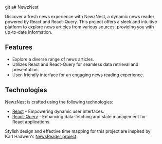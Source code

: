git a# NewzNest

Discover a fresh news experience with NewzNest, a dynamic news reader powered by React and React-Query. This project offers a sleek and intuitive platform to explore news articles from various sources, providing you with up-to-date information.

## Features

- Explore a diverse range of news articles.
- Utilizes React and React-Query for seamless data retrieval and presentation.
- User-friendly interface for an engaging news reading experience.

## Technologies

NewzNest is crafted using the following technologies:

- [React](https://reactjs.org) - Empowering dynamic user interfaces.
- [React-Query](https://tanstack.com/query/v4) - Enhancing data-fetching and state management for React applications.

Stylish design and effective time mapping for this project are inspired by Karl Hadwen's [NewsReader project](https://github.com/karlhadwen/newsreader).

